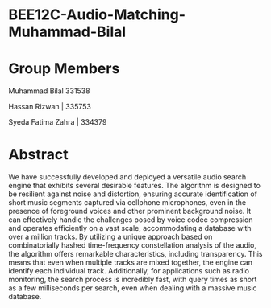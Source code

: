 # BEE12C-Audio-Matching-Muhammad-Bilal

# Group Members

Muhammad Bilal &#09;&#09; 331538

Hassan Rizwan      | 335753

Syeda Fatima Zahra | 334379

# Abstract

We have successfully developed and deployed a versatile audio search engine that exhibits several desirable features. The algorithm is designed to be resilient against noise and distortion, ensuring accurate identification of short music segments captured via cellphone microphones, even in the presence of foreground voices and other prominent background noise. It can effectively handle the challenges posed by voice codec compression and operates efficiently on a vast scale, accommodating a database with over a million tracks. By utilizing a unique approach based on combinatorially hashed time-frequency constellation analysis of the audio, the algorithm offers remarkable characteristics, including transparency. This means that even when multiple tracks are mixed together, the engine can identify each individual track. Additionally, for applications such as radio monitoring, the search process is incredibly fast, with query times as short as a few milliseconds per search, even when dealing with a massive music database.

